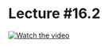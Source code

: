 # Lecture #16.2

[![Watch the video](https://img.youtube.com/vi/fF8mnKi6LTw/0.jpg)](https://www.youtube.com/watch?v=fF8mnKi6LTw&list=PLoROMvodv4rPzLcXBhbCFt8ahPrQGFSmN&index=48)
